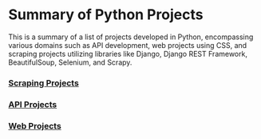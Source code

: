 # Summary of Python Projects

This is a summary of a list of projects developed in Python, encompassing various domains such as API development, web projects using CSS, and scraping projects utilizing libraries like Django, Django REST Framework, BeautifulSoup, Selenium, and Scrapy.

### [**Scraping Projects**](https://github.com/gshreeram/python_api_projects/blob/main/README.md)

### [**API Projects**](https://github.com/gshreeram/python_scraping_projects/blob/main/README.md)

### [**Web Projects**](https://github.com/gshreeram/python_web_projects/blob/main/README.md)